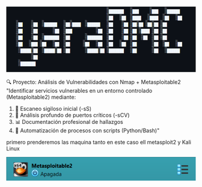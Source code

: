 ![](https://github.com/yaraDMC/machines/blob/main/BANNER.png)

🔍 Proyecto: Análisis de Vulnerabilidades con Nmap + Metasploitable2
"Identificar servicios vulnerables en un entorno controlado (Metasploitable2) mediante:  
1. 🔎 Escaneo sigiloso inicial (-sS)  
2. 🎯 Análisis profundo de puertos críticos (-sCV)  
3. 📊 Documentación profesional de hallazgos  
4. 🤖 Automatización de procesos con scripts (Python/Bash)"

primero prenderemos las maquina tanto en este caso ell metasploit2 y Kali Linux

![](https://github.com/yaraDMC/penetration-testing/blob/main/nmap/images/Metasploitable2imagen.png)
